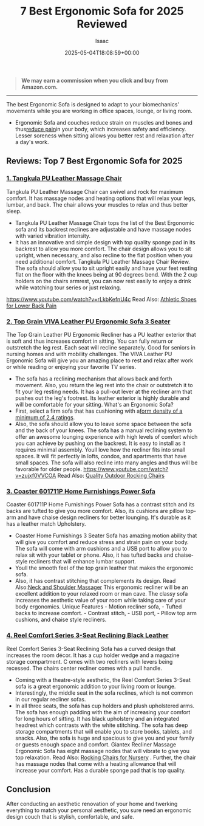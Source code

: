 ﻿---
author: Isaac
layout: post
title: 7 Best Ergonomic Sofa for 2025 Reviewed
date: '2025-05-04T18:08:59+00:00'
categories:
- Recliners
tags: []
slug: /best-ergonomic-sofa/
lastmod: 2025-05-07T12:21:23+03:00
---
> **We may earn a commission when you click and buy from Amazon.com.**
>

---
The best Ergonomic Sofa is designed to adapt to your biomechanics' movements while you are working in office spaces, lounge, or living room.
- Ergonomic Sofa and couches reduce strain on muscles and bones and thus[reduce pain](https://www.nytimes.com/2025/05/24/realestate/the-pain-free-furniture-checklist.html)in your body, which increases safety and efficiency.
Lesser soreness when sitting allows you better rest and relaxation after a day's work.
## Reviews: Top 7 Best Ergonomic Sofa for 2025
### [1. Tangkula PU Leather Massage Chair](https://www.amazon.com/dp/B01NBJ3T5W/?tag=p-policy-20)
Tangkula PU Leather Massage Chair can swivel and rock for maximum comfort.
It has massage nodes and heating options that will relax your legs, lumbar, and back. The chair allows your muscles to relax and thus better sleep.
- Tangkula PU Leather Massage Chair tops the list of the Best Ergonomic sofa and its backrest reclines are adjustable and have massage nodes with varied vibration intensity.
- It has an innovative and simple design with top quality sponge pad in its backrest to allow you more comfort.
The chair design allows you to sit upright, when necessary, and also recline to the flat position when you need additional comfort.
Tangkula PU Leather Massage Chair Review. The sofa should allow you to sit upright easily and have your feet resting flat on the floor with the knees being at 90 degrees bend.
With the 2 cup holders on the chairs armrest, you can now rest easily to enjoy
a drink while watching tour series or just relaxing.

https://www.youtube.com/watch?v=rLkbKefnU4c
Read Also:
[Athletic Shoes for Lower Back Pain](https://pestpolicy.com/best-athletic-shoes-for-lower-back-pain/)
### [2. Top Grain VIVA Leather PU Ergonomic Sofa 3 Seater](https://www.amazon.com/dp/B01KNBFYHY/?tag=p-policy-20)
The Top Grain Leather PU Ergonomic Recliner
has a PU leather exterior that is soft and thus increases comfort in sitting.
You can fully return or outstretch the leg rest. Each seat will recline separately. Good for seniors in nursing homes and with mobility challenges.
The VIVA Leather PU Ergonomic Sofa will give you an amazing place to rest and relax after work or while reading or enjoying your favorite TV series.
- The sofa has a reclining mechanism that allows back and forth movement.
Also, you return the leg rest into the chair or outstretch it to fit your leg resting needs. It has a pull-out lever at the recliner arm that pushes out the leg's footrest.
Its leather exterior is highly durable and will be comfortable for your sitting. What's an Ergonomic Sofa?
- First, select a firm sofa that has cushioning with a[form density of a minimum of 2.4 ratings](http://www.nytimes.com/2025/05/24/realestate/the-ergonomic-sofa.html?_r=1).
- Also, the sofa should allow you to leave some space between the sofa and the back of your knees.
The sofa has a manual reclining system to offer an awesome lounging experience with high levels of comfort which you can achieve by pushing on the backrest. It is easy to install as it requires minimal assembly.
Youll love how the recliner fits into small spaces. It will fit perfectly in lofts, condos, and apartments that have small spaces.
The sofa will also recline into many angles and thus will be favorable for older people.
https://www.youtube.com/watch?v=zujxf0VVCOA
Read Also:
[Quality Outdoor Rocking Chairs](https://pestpolicy.com/best-outdoor-rocking-chairs/)
### [3. Coaster 601711P Home Furnishings Power Sofa](https://www.amazon.com/dp/B00W9BXSMK/?tag=p-policy-20)
Coaster 601711P Home Furnishings Power Sofa has a contrast stitch and its backs are tufted to give you more comfort.
Also, its cushions are pillow top-arm and have chaise design recliners for better lounging. It's durable as it has a leather match Upholstery.
- Coaster Home Furnishings 3 Seater Sofa has amazing motion ability that will give you comfort and reduce stress and strain pain on your body.
The sofa will come with arm cushions and a USB port to allow you to relax sit with your tablet or phone. Also, it has tufted backs and chaise-style recliners that will enhance lumbar support.
- Youll the smooth feel of the top grain leather that makes the ergonomic sofa.
- Also, it has contrast stitching that complements its design. Read Also:[Neck and Shoulder Massager](https://pestpolicy.com/best-neck-and-shoulder-massager/)
This ergonomic recliner will be an excellent addition to your relaxed room or man cave. The classy sofa increases the aesthetic value of your room while taking care of your body ergonomics.
Unique Features - Motion recliner sofa, - Tufted backs to increase comfort. - Contrast stitch, - USB port, - Pillow top arm cushions, and chaise style recliners.
### [4. Reel Comfort Series 3-Seat Reclining Black Leather](https://www.amazon.com/dp/B0146T9AMY/?tag=p-policy-20)
Reel Comfort Series 3-Seat Reclining Sofa has a curved design that increases the room décor. It has a cup holder wedge and a magazine storage compartment.
C
omes with two recliners with levers being recessed. The chairs center recliner comes with a pull handle.
- Coming with a theatre-style aesthetic, the Reel Comfort Series 3-Seat sofa is a great ergonomic addition to your living room or lounge.
- Interestingly, the middle seat in the sofa reclines, which is not common in our regular recliner sofas.
- In all three seats, the sofa has cup holders and plush upholstered arms.
The sofa has enough padding with the aim of increasing your comfort for long hours of sitting. It has black upholstery and an integrated headrest which contrasts with the white stitching.
The sofa has deep storage compartments that will enable you to store books, tablets, and snacks. Also, the sofa is huge and spacious to give you and your family or guests enough space and comfort.
Giantex Recliner Massage Ergonomic Sofa has eight massage nodes that will vibrate to give you top relaxation. Read Also:
[Rocking Chairs for Nursery](https://pestpolicy.com/best-rocking-chairs-for-nursery/)
.
Further, the chair has massage nodes that come with a heating allowance that will increase your comfort. Has a durable sponge pad that is top quality.
## Conclusion
After conducting an aesthetic renovation of your home and twerking everything to match your personal aesthetic, you sure need an ergonomic design couch that is stylish, comfortable, and safe.
